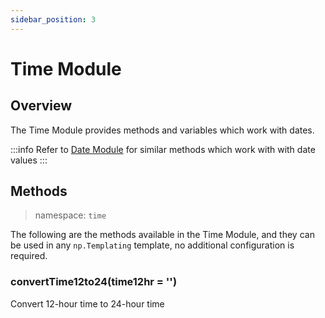 ```yaml
---
sidebar_position: 3
---
```


# Time Module

## Overview
The Time Module provides methods and variables which work with dates.

:::info
Refer to [Date Module](/docs/templating-modules/date-module) for similar methods which work with with date values
:::

## Methods
> namespace: `time`

The following are the methods available in the Time Module, and they can be used in any `np.Templating` template, no additional configuration is required.

### convertTime12to24(time12hr = '')
Convert 12-hour time to 24-hour time
